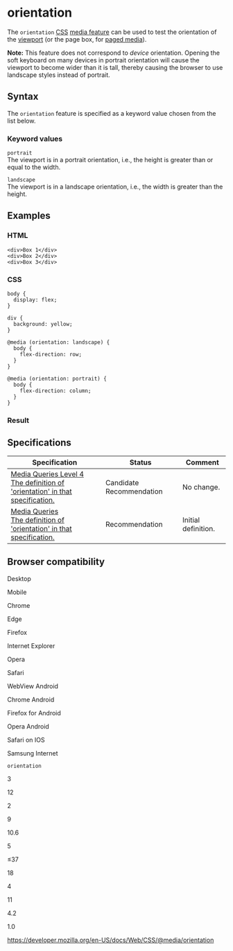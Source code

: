 # orientation

The `orientation` [CSS](https://developer.mozilla.org/en-US/docs/Web/CSS) [media feature](../media_queries/using_media_queries#media_features) can be used to test the orientation of the [viewport](https://developer.mozilla.org/en-US/docs/Glossary/Viewport) (or the page box, for [paged media](https://developer.mozilla.org/en-US/docs/Web/CSS/Paged_Media)).

**Note:** This feature does not correspond to _device_ orientation. Opening the soft keyboard on many devices in portrait orientation will cause the viewport to become wider than it is tall, thereby causing the browser to use landscape styles instead of portrait.

## Syntax

The `orientation` feature is specified as a keyword value chosen from the list below.

### Keyword values

`portrait`  
The viewport is in a portrait orientation, i.e., the height is greater than or equal to the width.

`landscape`  
The viewport is in a landscape orientation, i.e., the width is greater than the height.

## Examples

### HTML

    <div>Box 1</div>
    <div>Box 2</div>
    <div>Box 3</div>

### CSS

    body {
      display: flex;
    }

    div {
      background: yellow;
    }

    @media (orientation: landscape) {
      body {
        flex-direction: row;
      }
    }

    @media (orientation: portrait) {
      body {
        flex-direction: column;
      }
    }

### Result

## Specifications

<table><thead><tr class="header"><th>Specification</th><th>Status</th><th>Comment</th></tr></thead><tbody><tr class="odd"><td><a href="https://drafts.csswg.org/mediaqueries-4/#orientation">Media Queries Level 4<br />
<span class="small">The definition of 'orientation' in that specification.</span></a></td><td><span class="spec-cr">Candidate Recommendation</span></td><td>No change.</td></tr><tr class="even"><td><a href="https://drafts.csswg.org/mediaqueries-3/#orientation">Media Queries<br />
<span class="small">The definition of 'orientation' in that specification.</span></a></td><td><span class="spec-rec">Recommendation</span></td><td>Initial definition.</td></tr></tbody></table>

## Browser compatibility

Desktop

Mobile

Chrome

Edge

Firefox

Internet Explorer

Opera

Safari

WebView Android

Chrome Android

Firefox for Android

Opera Android

Safari on IOS

Samsung Internet

`orientation`

3

12

2

9

10.6

5

≤37

18

4

11

4.2

1.0

<a href="https://developer.mozilla.org/en-US/docs/Web/CSS/@media/orientation" class="_attribution-link">https://developer.mozilla.org/en-US/docs/Web/CSS/@media/orientation</a>
